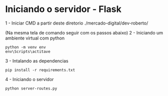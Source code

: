 # Iniciando o servidor - Flask


1 - Iniciar CMD a partir deste diretorio ./mercado-digital/dev-roberto/

(Na mesma tela de comando seguir com os passos abaixo)
2 - Iniciando um ambiente virtual com python
```
python -m venv env
env\Scripts\actitave
```

3 - Intalando as dependencias
```
pip install -r requirements.txt
```

4 - Iniciando o servidor
```
python server-routes.py
```
